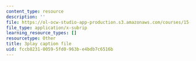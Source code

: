 ```yaml
---
content_type: resource
description: ''
file: https://ol-ocw-studio-app-production.s3.amazonaws.com/courses/15-031j-energy-decisions-markets-and-policies-spring-2012/fccb823100595fd0963be4bdb7c6516b_mKmMDYGO3-Y.vtt
file_type: application/x-subrip
learning_resource_types: []
resourcetype: Other
title: 3play caption file
uid: fccb8231-0059-5fd0-963b-e4bdb7c6516b
---
```

